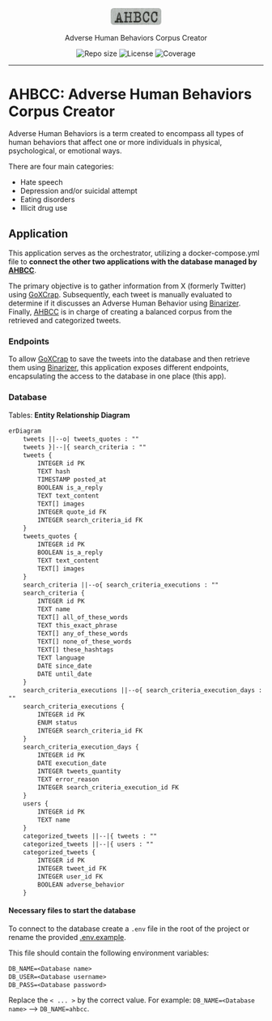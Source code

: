 <p align="center">
  <img src="media/ahbcc-logo.png" width="100" alt="Repository logo" />
</p>
<p align="center">Adverse Human Behaviors Corpus Creator<p>
<p align="center">
    <img src="https://img.shields.io/github/repo-size/lhbelfanti/ahbcc?label=Repo%20size" alt="Repo size" />
    <img src="https://img.shields.io/github/license/lhbelfanti/ahbcc?label=License" alt="License" />
    <img src="https://codecov.io/gh/lhbelfanti/ahbcc/graph/badge.svg?token=69LLNMKXRU" alt="Coverage" />
</p>

---


# AHBCC: Adverse Human Behaviors Corpus Creator

Adverse Human Behaviors is a term created to encompass all types of human behaviors that affect one or more individuals in physical, psychological, or emotional ways.

There are four main categories:
- Hate speech
- Depression and/or suicidal attempt
- Eating disorders
- Illicit drug use

## Application
This application serves as the orchestrator, utilizing a docker-compose.yml file to **connect the other two applications with the database managed by [AHBCC](https://github.com/lhbelfanti/ahbcc)**.

The primary objective is to gather information from X (formerly Twitter) using [GoXCrap](https://github.com/lhbelfanti/goxcrap). Subsequently, each tweet is manually evaluated to determine if it discusses an Adverse Human Behavior using [Binarizer](https://github.com/lhbelfanti/binarizer). Finally, [AHBCC](https://github.com/lhbelfanti/ahbcc) is in charge of creating a balanced corpus from the retrieved and categorized tweets.

### Endpoints

To allow [GoXCrap](https://github.com/lhbelfanti/goxcrap) to save the tweets into the database and then retrieve them using [Binarizer](https://github.com/lhbelfanti/binarizer), this application exposes different endpoints, encapsulating the access to the database in one place (this app).

### Database

Tables: **Entity Relationship Diagram**

```mermaid
erDiagram
    tweets ||--o| tweets_quotes : ""
    tweets }|--|{ search_criteria : ""
    tweets {
        INTEGER id PK
        TEXT hash
        TIMESTAMP posted_at
        BOOLEAN is_a_reply
        TEXT text_content
        TEXT[] images
        INTEGER quote_id FK
        INTEGER search_criteria_id FK
    }
    tweets_quotes {
        INTEGER id PK
        BOOLEAN is_a_reply
        TEXT text_content
        TEXT[] images
    }
    search_criteria ||--o{ search_criteria_executions : ""
    search_criteria {
        INTEGER id PK
        TEXT name
        TEXT[] all_of_these_words
        TEXT this_exact_phrase
        TEXT[] any_of_these_words
        TEXT[] none_of_these_words
        TEXT[] these_hashtags
        TEXT language
        DATE since_date
        DATE until_date
    }
    search_criteria_executions ||--o{ search_criteria_execution_days : ""
    search_criteria_executions {
        INTEGER id PK
        ENUM status
        INTEGER search_criteria_id FK
    }
    search_criteria_execution_days {
        INTEGER id PK
        DATE execution_date
        INTEGER tweets_quantity
        TEXT error_reason
        INTEGER search_criteria_execution_id FK
    }
    users {
        INTEGER id PK
        TEXT name
    }
    categorized_tweets ||--|{ tweets : ""
    categorized_tweets ||--|{ users : ""
    categorized_tweets {
        INTEGER id PK
        INTEGER tweet_id FK
        INTEGER user_id FK
        BOOLEAN adverse_behavior
    }
```

#### Necessary files to start the database

To connect to the database create a `.env` file in the root of the project or rename the provided [.env.example](.env.example). 

This file should contain the following environment variables:
```
DB_NAME=<Database name>
DB_USER=<Database username>
DB_PASS=<Database password>
```

Replace the `< ... >` by the correct value. For example: `DB_NAME=<Database name>` --> `DB_NAME=ahbcc`.

